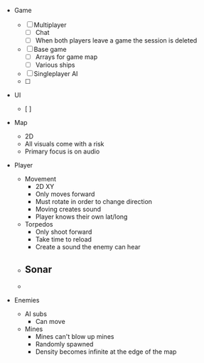 - Game
    - [ ] Multiplayer
        - [ ] Chat
        - [ ] When both players leave a game the session is deleted
    - [ ] Base game
        - [ ] Arrays for game map
        - [ ] Various ships
    - [ ] Singleplayer AI
    - [ ]
- UI
    - [ ]

- Map
	- 2D
	- All visuals come with a risk
	- Primary focus is on audio
- Player
	- Movement
		- 2D XY
		- Only moves forward
		- Must rotate in order to change direction
		- Moving creates sound
		- Player knows their own lat/long
	- Torpedos
		- Only shoot forward
		- Take time to reload
		- Create a sound the enemy can hear
	- Sonar
		- 
	- 
- Enemies
	- AI subs
		- Can move
	- Mines
		- Mines can't blow up mines
		- Randomly spawned
		- Density becomes infinite at the edge of the map